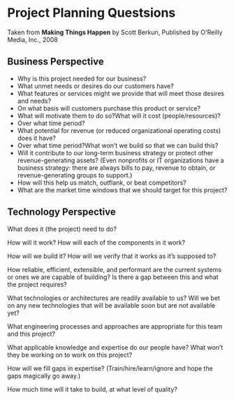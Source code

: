 # Project Planning Questsions

Taken from **Making Things Happen** by Scott Berkun, Published by O'Reilly Media, Inc., 2008

## Business Perspective

* Why is this project needed for our business?
* What unmet needs or desires do our customers have?
* What features or services might we provide that will meet those desires and needs?
* On what basis will customers purchase this product or service?
* What will motivate them to do so?What will it cost (people/resources)?
* Over what time period?
* What potential for revenue (or reduced organizational operating costs) does it have?
* Over what time period?What won’t we build so that we can build this?
* Will it contribute to our long-term business strategy or protect other revenue-generating assets? (Even nonprofits or IT organizations have a business strategy: there are always bills to pay, revenue to obtain, or revenue-generating groups to support.)
* How will this help us match, outflank, or beat competitors?
* What are the market time windows that we should target for this project?

## Technology Perspective

What does it (the project) need to do?

How will it work? How will each of the components in it work?

How will we build it? How will we verify that it works as it’s supposed to?

How reliable, efficient, extensible, and performant are the current systems or ones we are capable of building? Is there a gap between this and what the project requires?

What technologies or architectures are readily available to us? Will we bet on any new technologies that will be available soon but are not available yet?

What engineering processes and approaches are appropriate for this team and this project?

What applicable knowledge and expertise do our people have? What won’t they be working on to work on this project?

How will we fill gaps in expertise? (Train/hire/learn/ignore and hope the gaps magically go away.)

How much time will it take to build, at what level of quality?
